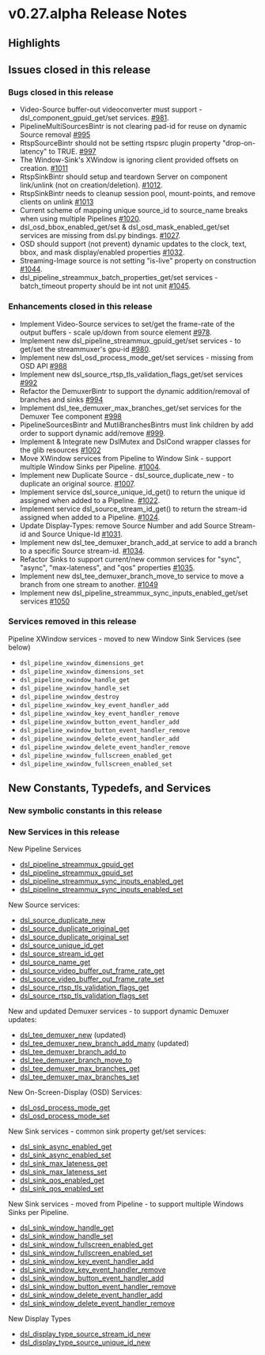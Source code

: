 # v0.27.alpha Release Notes

## Highlights

## Issues closed in this release
### Bugs closed in this release
* Video-Source buffer-out videoconverter must support - dsl_component_gpuid_get/set services. [#981](https://github.com/prominenceai/deepstream-services-library/issues/981).
* PipelineMultiSourcesBintr is not clearing pad-id for reuse on dynamic Source removal [#995](https://github.com/prominenceai/deepstream-services-library/issues/995)
* RtspSourceBintr should not be setting rtspsrc plugin property "drop-on-latency" to TRUE. [#997](https://github.com/prominenceai/deepstream-services-library/issues/997)
* The Window-Sink's XWindow is ignoring client provided offsets on creation. [#1011](https://github.com/prominenceai/deepstream-services-library/issues/1011)
* RtspSinkBintr should setup and teardown Server on component link/unlink (not on creation/deletion). [#1012](https://github.com/prominenceai/deepstream-services-library/issues/1012).
* RtspSinkBintr needs to cleanup session pool, mount-points, and remove clients on unlink [#1013](https://github.com/prominenceai/deepstream-services-library/issues/1013)
* Current scheme of mapping unique source_id to source_name breaks when using multiple Pipelines [#1020](https://github.com/prominenceai/deepstream-services-library/issues/1020).
* dsl_osd_bbox_enabled_get/set & dsl_osd_mask_enabled_get/set services are missing from dsl.py bindings. [#1027](https://github.com/prominenceai/deepstream-services-library/issues/1027).
* OSD should support (not prevent) dynamic updates to the clock, text, bbox, and mask display/enabled properties [#1032](https://github.com/prominenceai/deepstream-services-library/issues/1032).
* Streaming-Image source is not setting "is-live" property on construction [#1044](https://github.com/prominenceai/deepstream-services-library/issues/1044).
* dsl_pipeline_streammux_batch_properties_get/set services - batch_timeout property should be int not unit [#1045](https://github.com/prominenceai/deepstream-services-library/issues/1045).

### Enhancements closed in this release
* Implement Video-Source services to set/get the frame-rate of the output buffers - scale up/down from source element [#978](https://github.com/prominenceai/deepstream-services-library/issues/978).
* Implement new dsl_pipeline_streammux_gpuid_get/set services - to get/set the streammuxer's gpu-id [#980](https://github.com/prominenceai/deepstream-services-library/issues/980).
* Implement new dsl_osd_process_mode_get/set services - missing from OSD API [#988](https://github.com/prominenceai/deepstream-services-library/issues/988)
* Implement new dsl_source_rtsp_tls_validation_flags_get/set services [#992](https://github.com/prominenceai/deepstream-services-library/issues/992)
* Refactor the DemuxerBintr to support the dynamic addition/removal of branches and sinks [#994](https://github.com/prominenceai/deepstream-services-library/issues/994)
* Implement dsl_tee_demuxer_max_branches_get/set services for the Demuxer Tee component [#998](https://github.com/prominenceai/deepstream-services-library/issues/994)
* PipelineSourcesBintr and MutliBranchesBintrs must link children by add order to support dynamic add/remove [#999](https://github.com/prominenceai/deepstream-services-library/issues/999).
* Implement & Integrate new DslMutex and DslCond wrapper classes for the glib resources [#1002](https://github.com/prominenceai/deepstream-services-library/issues/1002)
* Move XWindow services from Pipeline to Window Sink - support multiple Window Sinks per Pipeline. [#1004](https://github.com/prominenceai/deepstream-services-library/issues/1004).
* Implement new Duplicate Source - dsl_source_duplicate_new - to duplicate an original source. [#1007](https://github.com/prominenceai/deepstream-services-library/issues/1007).
* Implement service dsl_source_unique_id_get() to return the unique id assigned when added to a Pipeline. [#1022](https://github.com/prominenceai/deepstream-services-library/issues/1022).
* Implement service dsl_source_stream_id_get() to return the stream-id assigned when added to a Pipeline. [#1024](https://github.com/prominenceai/deepstream-services-library/issues/1024).
* Update Display-Types: remove Source Number and add Source Stream-id and Source Unique-Id [#1031](https://github.com/prominenceai/deepstream-services-library/issues/1031).
* Implement new dsl_tee_demuxer_branch_add_at service to add a branch to a specific Source stream-id. [#1034](https://github.com/prominenceai/deepstream-services-library/issues/1034).
* Refactor Sinks to support current/new common services for "sync", "async", "max-lateness", and "qos" properties [#1035](https://github.com/prominenceai/deepstream-services-library/issues/1035).
* Implement new dsl_tee_demuxer_branch_move_to service to move a branch from one stream to another. [#1049](https://github.com/prominenceai/deepstream-services-library/issues/1049)
* Implement new dsl_pipeline_streammux_sync_inputs_enabled_get/set services [#1050](https://github.com/prominenceai/deepstream-services-library/issues/1050)

### Services removed in this release
Pipeline XWindow services - moved to new Window Sink Services (see below)
* `dsl_pipeline_xwindow_dimensions_get`
* `dsl_pipeline_xwindow_dimensions_set`
* `dsl_pipeline_xwindow_handle_get`
* `dsl_pipeline_xwindow_handle_set`
* `dsl_pipeline_xwindow_destroy`
* `dsl_pipeline_xwindow_key_event_handler_add`
* `dsl_pipeline_xwindow_key_event_handler_remove`
* `dsl_pipeline_xwindow_button_event_handler_add`
* `dsl_pipeline_xwindow_button_event_handler_remove`
* `dsl_pipeline_xwindow_delete_event_handler_add`
* `dsl_pipeline_xwindow_delete_event_handler_remove`
* `dsl_pipeline_xwindow_fullscreen_enabled_get`
* `dsl_pipeline_xwindow_fullscreen_enabled_set`

## New Constants, Typedefs, and Services
### New symbolic constants in this release

### New Services in this release
New Pipeline Services
* [dsl_pipeline_streammux_gpuid_get](/docs/api-pipeline.md#dsl_pipeline_streammux_gpuid_get)
* [dsl_pipeline_streammux_gpuid_set](/docs/api-pipeline.md#dsl_pipeline_streammux_gpuid_set)
* [dsl_pipeline_streammux_sync_inputs_enabled_get](/docs/api-pipeline.md#dsl_pipeline_streammux_sync_inputs_enabled_get)
* [dsl_pipeline_streammux_sync_inputs_enabled_set](/docs/api-pipeline.md#dsl_pipeline_streammux_sync_inputs_enabled_set)

New Source services:
* [dsl_source_duplicate_new](/docs/api-source.md#dsl_source_duplicate_new)
* [dsl_source_duplicate_original_get](/docs/api-source.md#dsl_source_duplicate_original_get)
* [dsl_source_duplicate_original_set](/docs/api-source.md#dsl_source_duplicate_original_set)
* [dsl_source_unique_id_get](/docs/api-source.md#dsl_source_unique_id_get)
* [dsl_source_stream_id_get](/docs/api-source.md#dsl_source_stream_id_get)
* [dsl_source_name_get](/docs/api-source.md#dsl_source_name_get)
* [dsl_source_video_buffer_out_frame_rate_get](/docs/api-source.md#dsl_source_video_buffer_out_frame_rate_get)
* [dsl_source_video_buffer_out_frame_rate_set](/docs/api-source.md#dsl_source_video_buffer_out_frame_rate_set)
* [dsl_source_rtsp_tls_validation_flags_get](/docs/api-source.md#dsl_source_rtsp_tls_validation_flags_get)
* [dsl_source_rtsp_tls_validation_flags_set](/docs/api-source.md#dsl_source_rtsp_tls_validation_flags_set)

New and updated Demuxer services - to support dynamic Demuxer updates:
* [dsl_tee_demuxer_new](/docs/api-tee.md#dsl_tee_demuxer_new) (updated)
* [dsl_tee_demuxer_new_branch_add_many](/docs/api-tee.md#dsl_tee_demuxer_new_branch_add_many) (updated)
* [dsl_tee_demuxer_branch_add_to](/docs/api-tee.md#dsl_tee_demuxer_branch_add_to)
* [dsl_tee_demuxer_branch_move_to](/docs/api-tee.md#dsl_tee_demuxer_branch_move_to)
* [dsl_tee_demuxer_max_branches_get](/docs/api-tee.md#dsl_tee_demuxer_max_branches_get)
* [dsl_tee_demuxer_max_branches_set](/docs/api-tee.md#dsl_tee_demuxer_max_branches_set)

New On-Screen-Display (OSD) Services:
* [dsl_osd_process_mode_get](/docs/api-osd.md#dsl_osd_process_mode_get)
* [dsl_osd_process_mode_set](/docs/api-osd.md#dsl_osd_process_mode_set)

New Sink services - common sink property get/set services:
* [dsl_sink_async_enabled_get](/docs/api-sink.md#dsl_sink_async_enabled_get)
* [dsl_sink_async_enabled_set](/docs/api-sink.md#dsl_sink_async_enabled_set)
* [dsl_sink_max_lateness_get](/docs/api-sink.md#dsl_sink_max_lateness_get)
* [dsl_sink_max_lateness_set](/docs/api-sink.md#dsl_sink_max_lateness_set)
* [dsl_sink_qos_enabled_get](/docs/api-sink.md#dsl_sink_qos_enabled_get)
* [dsl_sink_qos_enabled_set](/docs/api-sink.md#dsl_sink_qos_enabled_set)

New Sink services - moved from Pipeline - to support multiple Windows Sinks per Pipeline.
* [dsl_sink_window_handle_get](/docs/api-sink.md#dsl_sink_window_handle_get)
* [dsl_sink_window_handle_set](/docs/api-sink.md#dsl_sink_window_handle_set)
* [dsl_sink_window_fullscreen_enabled_get](/docs/api-sink.md#dsl_sink_window_fullscreen_enabled_get)
* [dsl_sink_window_fullscreen_enabled_set](/docs/api-sink.md#dsl_sink_window_fullscreen_enabled_set)
* [dsl_sink_window_key_event_handler_add](/docs/api-sink.md#dsl_sink_window_key_event_handler_add)
* [dsl_sink_window_key_event_handler_remove](/docs/api-sink.md#dsl_sink_window_key_event_handler_remove)
* [dsl_sink_window_button_event_handler_add](/docs/api-sink.md#dsl_sink_window_button_event_handler_add)
* [dsl_sink_window_button_event_handler_remove](/docs/api-sink.md#dsl_sink_window_button_event_handler_remove)
* [dsl_sink_window_delete_event_handler_add](/docs/api-sink.md#dsl_sink_window_delete_event_handler_add)
* [dsl_sink_window_delete_event_handler_remove](/docs/api-sink.md#dsl_sink_window_delete_event_handler_remove)

New Display Types
* [dsl_display_type_source_stream_id_new](/docs/api-display-type.md#dsl_display_type_source_stream_id_new)
* [dsl_display_type_source_unique_id_new](/docs/api-display-type.md#dsl_display_type_source_unique_id_new)
